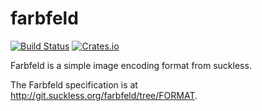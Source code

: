 # farbfeld 
[![Build Status](https://travis-ci.org/juggle-tux/farbfeld-rs.svg?branch=master)](https://travis-ci.org/juggle-tux/farbfeld-rs)
[![Crates.io](https://img.shields.io/crates/v/farbfeld.svg)](https://crates.io/crates/farbfeld)

Farbfeld is a simple image encoding format from suckless.

The Farbfeld specification is at http://git.suckless.org/farbfeld/tree/FORMAT.
